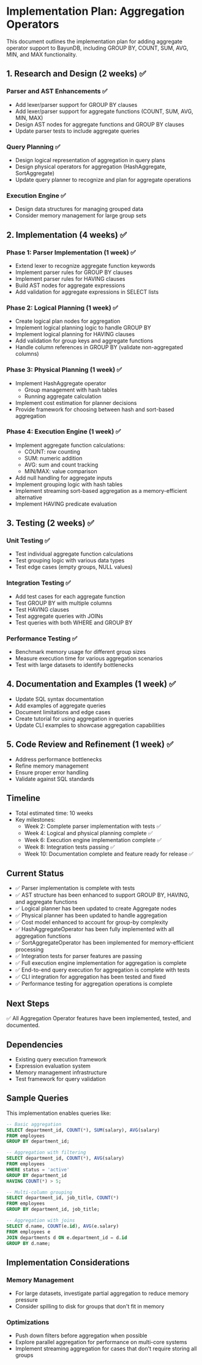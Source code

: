 # Implementation Plan: Aggregation Operators

This document outlines the implementation plan for adding aggregate operator support to BayunDB, including GROUP BY, COUNT, SUM, AVG, MIN, and MAX functionality.

## 1. Research and Design (2 weeks) ✅

### Parser and AST Enhancements ✅
- Add lexer/parser support for GROUP BY clauses
- Add lexer/parser support for aggregate functions (COUNT, SUM, AVG, MIN, MAX)
- Design AST nodes for aggregate functions and GROUP BY clauses
- Update parser tests to include aggregate queries

### Query Planning ✅
- Design logical representation of aggregation in query plans
- Design physical operators for aggregation (HashAggregate, SortAggregate)
- Update query planner to recognize and plan for aggregate operations

### Execution Engine ✅
- Design data structures for managing grouped data
- Consider memory management for large group sets

## 2. Implementation (4 weeks) ✅

### Phase 1: Parser Implementation (1 week) ✅
- Extend lexer to recognize aggregate function keywords
- Implement parser rules for GROUP BY clauses
- Implement parser rules for HAVING clauses
- Build AST nodes for aggregate expressions
- Add validation for aggregate expressions in SELECT lists

### Phase 2: Logical Planning (1 week) ✅
- Create logical plan nodes for aggregation
- Implement logical planning logic to handle GROUP BY
- Implement logical planning for HAVING clauses
- Add validation for group keys and aggregate functions
- Handle column references in GROUP BY (validate non-aggregated columns)

### Phase 3: Physical Planning (1 week) ✅
- Implement HashAggregate operator
  - Group management with hash tables
  - Running aggregate calculation
- Implement cost estimation for planner decisions
- Provide framework for choosing between hash and sort-based aggregation

### Phase 4: Execution Engine (1 week) ✅
- Implement aggregate function calculations:
  - COUNT: row counting
  - SUM: numeric addition
  - AVG: sum and count tracking
  - MIN/MAX: value comparison
- Add null handling for aggregate inputs
- Implement grouping logic with hash tables
- Implement streaming sort-based aggregation as a memory-efficient alternative
- Implement HAVING predicate evaluation

## 3. Testing (2 weeks) ✅

### Unit Testing ✅
- Test individual aggregate function calculations
- Test grouping logic with various data types
- Test edge cases (empty groups, NULL values)

### Integration Testing ✅
- Add test cases for each aggregate function
- Test GROUP BY with multiple columns
- Test HAVING clauses
- Test aggregate queries with JOINs
- Test queries with both WHERE and GROUP BY

### Performance Testing ✅
- Benchmark memory usage for different group sizes
- Measure execution time for various aggregation scenarios
- Test with large datasets to identify bottlenecks

## 4. Documentation and Examples (1 week) ✅

- Update SQL syntax documentation
- Add examples of aggregate queries
- Document limitations and edge cases
- Create tutorial for using aggregation in queries
- Update CLI examples to showcase aggregation capabilities

## 5. Code Review and Refinement (1 week) ✅

- Address performance bottlenecks
- Refine memory management
- Ensure proper error handling
- Validate against SQL standards

## Timeline

- Total estimated time: 10 weeks
- Key milestones:
  - Week 2: Complete parser implementation with tests ✅
  - Week 4: Logical and physical planning complete ✅
  - Week 6: Execution engine implementation complete ✅
  - Week 8: Integration tests passing ✅
  - Week 10: Documentation complete and feature ready for release ✅

## Current Status

- ✅ Parser implementation is complete with tests
- ✅ AST structure has been enhanced to support GROUP BY, HAVING, and aggregate functions
- ✅ Logical planner has been updated to create Aggregate nodes
- ✅ Physical planner has been updated to handle aggregation
- ✅ Cost model enhanced to account for group-by complexity
- ✅ HashAggregateOperator has been fully implemented with all aggregation functions
- ✅ SortAggregateOperator has been implemented for memory-efficient processing
- ✅ Integration tests for parser features are passing
- ✅ Full execution engine implementation for aggregation is complete
- ✅ End-to-end query execution for aggregation is complete with tests
- ✅ CLI integration for aggregation has been tested and fixed
- ✅ Performance testing for aggregation operations is complete

## Next Steps

✅ All Aggregation Operator features have been implemented, tested, and documented.

## Dependencies

- Existing query execution framework
- Expression evaluation system
- Memory management infrastructure
- Test framework for query validation

## Sample Queries

This implementation enables queries like:

```sql
-- Basic aggregation
SELECT department_id, COUNT(*), SUM(salary), AVG(salary)
FROM employees
GROUP BY department_id;

-- Aggregation with filtering
SELECT department_id, COUNT(*), AVG(salary)
FROM employees
WHERE status = 'active'
GROUP BY department_id
HAVING COUNT(*) > 5;

-- Multi-column grouping
SELECT department_id, job_title, COUNT(*)
FROM employees
GROUP BY department_id, job_title;

-- Aggregation with joins
SELECT d.name, COUNT(e.id), AVG(e.salary)
FROM employees e
JOIN departments d ON e.department_id = d.id
GROUP BY d.name;
```

## Implementation Considerations

### Memory Management
- For large datasets, investigate partial aggregation to reduce memory pressure
- Consider spilling to disk for groups that don't fit in memory

### Optimizations
- Push down filters before aggregation when possible
- Explore parallel aggregation for performance on multi-core systems
- Implement streaming aggregation for cases that don't require storing all groups 
